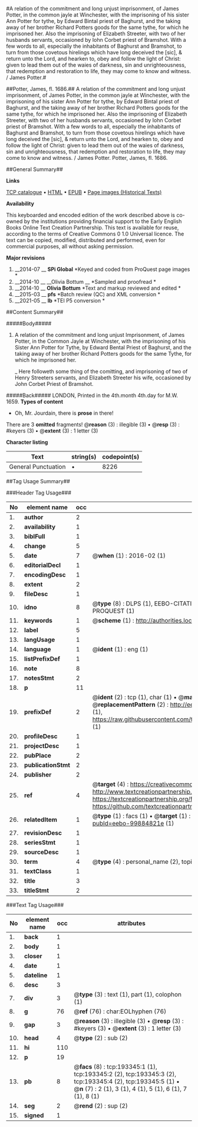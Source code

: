 #A relation of the commitment and long unjust imprisonment, of James Potter, in the common jayle at Winchester, with the imprisoning of his sister Ann Potter for tythe, by Edward Bintal priest of Baghurst, and the taking away of her brother Richard Potters goods for the same tythe, for which he imprisoned her. Also the imprisoning of Elizabeth Streeter, with two of her husbands servants, occasioned by Iohn Corbet priest of Bramshot. With a few words to all, especially the inhabitants of Baghurst and Bramshot, to turn from those covetous hirelings which have long deceived the [sic], & return unto the Lord, and hearken to, obey and follow the light of Christ: given to lead them out of the waies of darkness, sin and unrighteousness, that redemption and restoration to life, they may come to know and witness. / James Potter.#

##Potter, James, fl. 1686.##
A relation of the commitment and long unjust imprisonment, of James Potter, in the common jayle at Winchester, with the imprisoning of his sister Ann Potter for tythe, by Edward Bintal priest of Baghurst, and the taking away of her brother Richard Potters goods for the same tythe, for which he imprisoned her. Also the imprisoning of Elizabeth Streeter, with two of her husbands servants, occasioned by Iohn Corbet priest of Bramshot. With a few words to all, especially the inhabitants of Baghurst and Bramshot, to turn from those covetous hirelings which have long deceived the [sic], & return unto the Lord, and hearken to, obey and follow the light of Christ: given to lead them out of the waies of darkness, sin and unrighteousness, that redemption and restoration to life, they may come to know and witness. / James Potter.
Potter, James, fl. 1686.

##General Summary##

**Links**

[TCP catalogue](http://www.ota.ox.ac.uk/tcp/)  • 
[HTML](http://tei.it.ox.ac.uk/tcp/Texts-HTML/free/B28/B28862.html)  • 
[EPUB](http://tei.it.ox.ac.uk/tcp/Texts-EPUB/free/B28/B28862.epub) • 
[Page images (Historical Texts)](https://historicaltexts.jisc.ac.uk/eebo-99884821e)

**Availability**

This keyboarded and encoded edition of the work described above is co-owned by the
    institutions providing financial support to the Early English Books Online Text Creation
    Partnership. This text is available for reuse, according to the terms of  Creative Commons 0 1.0 Universal
    licence. The text can be copied, modified, distributed and performed, even for commercial
    purposes, all without asking permission.

**Major revisions**

1. __2014-07 __ __SPi Global__ *Keyed and coded from ProQuest page images *
1. __2014-10 __ __Olivia Bottum __ *Sampled and proofread *
1. __2014-10 __ __Olivia Bottum__ *Text and markup reviewed and edited *
1. __2015-03 __ __pfs__ *Batch review (QC) and XML conversion *
1. __2021-05 __ __lb__ *TEI P5 conversion *

##Content Summary##

#####Body#####

1. A relation of the commitment and long unjust Imprisonment, of James Potter, in the Common Jayle at Winchester, with the imprisoning of his Sister Ann Potter for Tythe, by Edward Bental Priest of Baghurst, and the taking away of her brother Richard Potters goods for the same Tythe, for which he imprisoned her.

    _ Here followeth some thing of the comitting, and imprisoning of two of Henry Streeters servants, and Elizabeth Streeter his wife, occasioned by John Corbet Priest of Bramshot.

#####Back#####
LONDON, Printed in the 4th.month 4th.day for M.W. 1659.
**Types of content**

  * Oh, Mr. Jourdain, there is **prose** in there!

There are 3 **omitted** fragments! 
 @__reason__ (3) : illegible (3)  •  @__resp__ (3) : #keyers (3)  •  @__extent__ (3) : 1 letter (3)

**Character listing**


|Text|string(s)|codepoint(s)|
|---|---|---|
|General Punctuation|•|8226|

##Tag Usage Summary##

###Header Tag Usage###

|No|element name|occ|attributes|
|---|---|---|---|
|1.|__author__|2||
|2.|__availability__|1||
|3.|__biblFull__|1||
|4.|__change__|5||
|5.|__date__|7| @__when__ (1) : 2016-02 (1)|
|6.|__editorialDecl__|1||
|7.|__encodingDesc__|1||
|8.|__extent__|2||
|9.|__fileDesc__|1||
|10.|__idno__|8| @__type__ (8) : DLPS (1), EEBO-CITATION (1), VID (1), EEBO-PROQUEST (1), STC (3), PROQUEST (1)|
|11.|__keywords__|1| @__scheme__ (1) : http://authorities.loc.gov/ (1)|
|12.|__label__|5||
|13.|__langUsage__|1||
|14.|__language__|1| @__ident__ (1) : eng (1)|
|15.|__listPrefixDef__|1||
|16.|__note__|8||
|17.|__notesStmt__|2||
|18.|__p__|11||
|19.|__prefixDef__|2| @__ident__ (2) : tcp (1), char (1)  •  @__matchPattern__ (2) : ([0-9\-]+):([0-9IVX]+) (1), (.+) (1)  •  @__replacementPattern__ (2) : http://eebo.chadwyck.com/downloadtiff?vid=$1&page=$2 (1), https://raw.githubusercontent.com/textcreationpartnership/Texts/master/tcpchars.xml#$1 (1)|
|20.|__profileDesc__|1||
|21.|__projectDesc__|1||
|22.|__pubPlace__|2||
|23.|__publicationStmt__|2||
|24.|__publisher__|2||
|25.|__ref__|4| @__target__ (4) : https://creativecommons.org/publicdomain/zero/1.0/ (1), http://www.textcreationpartnership.org/docs/. (1), https://textcreationpartnership.org/faq/#faq05 (1), https://github.com/textcreationpartnership (1)|
|26.|__relatedItem__|1| @__type__ (1) : facs (1)  •  @__target__ (1) : https://data.historicaltexts.jisc.ac.uk/view?pubId=eebo-99884821e (1)|
|27.|__revisionDesc__|1||
|28.|__seriesStmt__|1||
|29.|__sourceDesc__|1||
|30.|__term__|4| @__type__ (4) : personal_name (2), topical_term (2)|
|31.|__textClass__|1||
|32.|__title__|3||
|33.|__titleStmt__|2||


###Text Tag Usage###

|No|element name|occ|attributes|
|---|---|---|---|
|1.|__back__|1||
|2.|__body__|1||
|3.|__closer__|1||
|4.|__date__|1||
|5.|__dateline__|1||
|6.|__desc__|3||
|7.|__div__|3| @__type__ (3) : text (1), part (1), colophon (1)|
|8.|__g__|76| @__ref__ (76) : char:EOLhyphen (76)|
|9.|__gap__|3| @__reason__ (3) : illegible (3)  •  @__resp__ (3) : #keyers (3)  •  @__extent__ (3) : 1 letter (3)|
|10.|__head__|4| @__type__ (2) : sub (2)|
|11.|__hi__|110||
|12.|__p__|19||
|13.|__pb__|8| @__facs__ (8) : tcp:193345:1 (1), tcp:193345:2 (2), tcp:193345:3 (2), tcp:193345:4 (2), tcp:193345:5 (1)  •  @__n__ (7) : 2 (1), 3 (1), 4 (1), 5 (1), 6 (1), 7 (1), 8 (1)|
|14.|__seg__|2| @__rend__ (2) : sup (2)|
|15.|__signed__|1||
